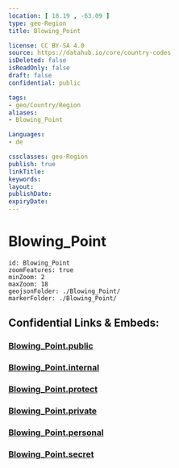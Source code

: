 ```yaml
---
location: [ 18.19 , -63.09 ] 
type: geo-Region
title: Blowing_Point

license: CC BY-SA 4.0
source: https://datahub.io/core/country-codes
isDeleted: false
isReadOnly: false
draft: false
confidential: public

tags:
- geo/Country/Region
aliases:
- Blowing_Point

Languages:
- de

cssclasses: geo-Region
publish: true
linkTitle: 
keywords: 
layout: 
publishDate: 
expiryDate: 
---
```


# Blowing_Point

```leaflet
id: Blowing_Point
zoomFeatures: true 
minZoom: 2 
maxZoom: 18
geojsonFolder: ./Blowing_Point/
markerFolder: ./Blowing_Point/
```


## Confidential Links & Embeds: 

### [Blowing_Point.public](/_public/\Earth\Continent\America~Caribbean\Anguilla\Counties~AnguillaBlowing_Point.public.md) 

### [Blowing_Point.internal](/_internal/\Earth\Continent\America~Caribbean\Anguilla\Counties~AnguillaBlowing_Point.internal.md) 

### [Blowing_Point.protect](/_protect/\Earth\Continent\America~Caribbean\Anguilla\Counties~AnguillaBlowing_Point.protect.md) 

### [Blowing_Point.private](/_private/\Earth\Continent\America~Caribbean\Anguilla\Counties~AnguillaBlowing_Point.private.md) 

### [Blowing_Point.personal](/_personal/\Earth\Continent\America~Caribbean\Anguilla\Counties~AnguillaBlowing_Point.personal.md) 

### [Blowing_Point.secret](/_secret/\Earth\Continent\America~Caribbean\Anguilla\Counties~AnguillaBlowing_Point.secret.md)

